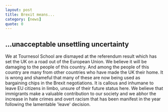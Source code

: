 ```yaml
---
layout: post
title: Brexit means...
category: [news]
quote: 0 
---
```

## ...unacceptable unsettling uncertainty

We at Tournesol School are dismayed at the referendum result which has set the UK on a road out of the European Union.  We believe it will be damaging to the people of this country.  And among the people of this country are many from other countries who have made the UK their home.  It is wrong and shameful that many of these are now being used as bargaining chips in the Brexit negotiations.  It is callous and inhumane to leave EU citizens in limbo, unsure of their future status here.  We believe that immigrants make a valuable contribution to our society and we abhor the increase in hate crimes and overt racism that has been manifest in the year following the lamentable 'leave' decision.